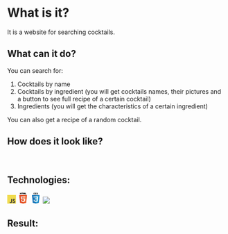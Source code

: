 # What is it?

It is a website for searching cocktails.

## What can it do?

You can search for:

1. Cocktails by name
2. Cocktails by ingredient (you will get cocktails names, their pictures and a button to see full recipe of a certain cocktail)
3. Ingredients (you will get the characteristics of a certain ingredient)

You can also get a recipe of a random cocktail.

## How does it look like? 

<img width="700" alt="" src="https://user-images.githubusercontent.com/104452692/199520951-aaabde63-dc8a-4a6e-a10d-fd7564247658.png">

## Technologies:

<code><img height="20" src="https://raw.githubusercontent.com/github/explore/80688e429a7d4ef2fca1e82350fe8e3517d3494d/topics/javascript/javascript.png"></code>
<code><img height="25" src="https://raw.githubusercontent.com/github/explore/80688e429a7d4ef2fca1e82350fe8e3517d3494d/topics/html/html.png"></code>
<code><img height="25" src="https://raw.githubusercontent.com/github/explore/80688e429a7d4ef2fca1e82350fe8e3517d3494d/topics/css/css.png"></code>
<code><img height="25" src="https://user-images.githubusercontent.com/104452692/199507007-4358ad84-ffdf-4f30-9881-b44398f0c6db.png"></code>

## Result:
